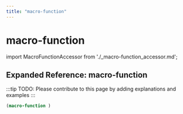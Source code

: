 ```yaml
---
title: "macro-function"
---
```


# macro-function

import MacroFunctionAccessor from './_macro-function_accessor.md';

<MacroFunctionAccessor />

## Expanded Reference: macro-function

:::tip
TODO: Please contribute to this page by adding explanations and examples
:::

```lisp
(macro-function )
```

